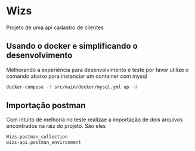 # Wizs

Projeto de uma api cadastro de clientes

## Usando o docker e simplificando o desenvolvimento

Melhorando a experiência para desenvolvimento e teste por favor utilize o comando abaixo para instanciar um container com mysql

```bash
docker-compose -f src/main/docker/mysql.yml up -d
```

## Importação postman
Com intuito de melhoria no teste realizae a importação de dois arquivos encontrados na raiz do projeto. São eles
```bash
Wizs.postman_collection
wizs-api.postman_environment
```

